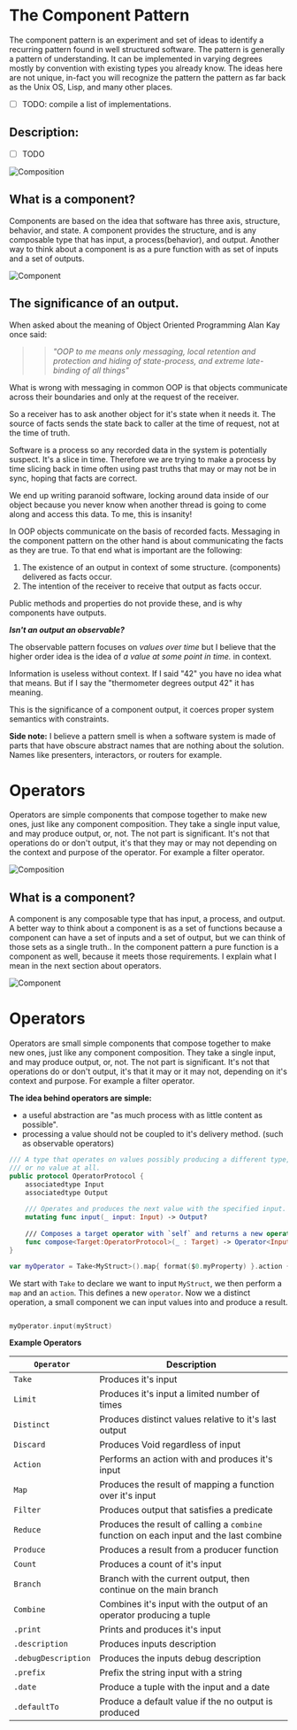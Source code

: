 # The Component Pattern

The component pattern is an experiment and set of ideas to identify a recurring pattern found in well structured software.
The pattern is generally a pattern of understanding. It can be implemented in varying degrees mostly by convention with existing types you already know. The ideas here are not unique, in-fact you will recognize the pattern the pattern as far back as the Unix OS, Lisp, and many other places.
 
 - [ ] TODO: compile a list of implementations.

Description:
------------
- [ ] TODO



![Composition](img/Component2.png)

What is a component?
--------------------
Components are based on the idea that software has three axis, structure, behavior, and state. A component provides the structure, and is any composable type that has input, a process(behavior), and output. Another way to think about a component is as a pure function with as set of inputs and a set of outputs.

![Component](img/Component1.png)

The significance of an output.
------------------------------
When asked about the meaning of Object Oriented Programming Alan Kay once said:

>> *"OOP to me means only messaging, local retention and protection and
 hiding of state-process, and extreme late-binding of all things"*

What is wrong with messaging in common OOP is that objects communicate across their boundaries and only at the request of the receiver.

So a receiver has to ask another object for it's state when it needs it. The source of facts sends the state back to caller at the time of request, not at the time of truth.

Software is a process so any recorded data in the system is potentially suspect. It's a slice in time. Therefore we are trying to make a process by time slicing back in time often using past truths that may or may not be in sync, hoping that facts are correct.

We end up writing paranoid software, locking around data inside of our object because you never know when another thread is going to come along and access this data. To me, this is insanity!

In OOP objects communicate on the basis of recorded facts. Messaging in the component pattern on the other hand is about communicating the facts as they are true. To that end what is important are the following:

1. The existence of an output in context of some structure. (components) delivered as facts occur.
2. The intention of the receiver to receive that output as facts occur.

Public methods and properties do not provide these, and is why components have outputs.


**_Isn't an output an observable?_**

The observable pattern focuses on _values over time_ but I believe that the higher order idea is the idea of _a value at some point in time._ in context.

 Information is useless without context. If I said "42" you have no idea what that means. But if I say the "thermometer degrees output 42" it has meaning.

This is the significance of a component output, it coerces proper system semantics with constraints.

**Side note:**
 I believe a pattern smell is when a software system is made of parts that have obscure abstract names that are nothing about the solution. Names like presenters, interactors, or routers for example.

Operators
=========
Operators are simple components that compose together to make new ones, just like any component composition. They take a single input value, and may produce output, or, not. The not part is significant. It's not that operations do or don't output, it's that they may or may not depending on the context and purpose of the operator. For example a filter operator.


![Composition](img/Component2.png)

## What is a component?
A component is any composable type that has input, a process, and output. A better way to think about a component is as a set of functions because a component can have a set of inputs and a set of output, but we can think of those sets as a single truth.. In the component pattern a pure function is a component as well, because it meets those requirements. I explain what I mean in the next section about operators.

![Component](img/Component1.png)

# Operators
Operators are small simple components that compose together to make new ones, just like any component composition. They take a single input, and may produce output, or, not. The not part is significant. It's not that operations do or don't output, it's that it may or it may not, depending on it's context and purpose. For example a filter operator.

**The idea behind operators are simple:**

- a useful abstraction are "as much process with as little content as possible".
- processing a value should not be coupled to it's delivery method. (such as observable operators)

```swift
/// A type that operates on values possibly producing a different type,
/// or no value at all.
public protocol OperatorProtocol {
    associatedtype Input
    associatedtype Output
    
    /// Operates and produces the next value with the specified input.
    mutating func input(_ input: Input) -> Output?
    
    /// Composes a target operator with `self` and returns a new operator.
    func compose<Target:OperatorProtocol>(_ : Target) -> Operator<Input, Target.Output> where Target.Input == Output
}
```

```swift
var myOperator = Take<MyStruct>().map{ format($0.myProperty) }.action { label.text = $0 }
```
We start with `Take` to declare we want to input `MyStruct`, we then perform a `map` and an `action`.  This defines a new `operator`. Now we a distinct operation, a small component we can input values into and produce a result. 

```swift

myOperator.input(myStruct) 

```

**Example Operators**

| `Operator`         | Description                                                                            |
|--------------------|----------------------------------------------------------------------------------------|
| `Take`          | Produces it's input                                                                    |
| `Limit`         | Produces it's input a limited number of times                                          |
| `Distinct`         | Produces distinct values relative to it's last output                                  |
| `Discard`          | Produces Void regardless of input                                                      |
| `Action`           | Performs an action with  and produces it's input                            |
| `Map`              | Produces the result of mapping a function over it's input                              |
| `Filter`           | Produces output that satisfies a predicate                                             |
| `Reduce`           | Produces the result of calling a `combine` function on each input and the last combine |
| `Produce`           | Produces a result from a producer function |
| `Count`            | Produces a count of it's input                                                         |
| `Branch`           | Branch with the current output, then continue on the main branch                       |
| `Combine`          | Combines it's input with the output of an operator producing a tuple      |
| `.print`            | Prints and produces it's input                                                             |
| `.description`      | Produces inputs description                                                            |
| `.debugDescription` | Produces the inputs debug description                                                  |
| `.prefix`           | Prefix the string input with a string                                                  |
| `.date`             | Produce a tuple with the input and a date                                              |
| `.defaultTo`             | Produce a default value if the no output is produced                              |
